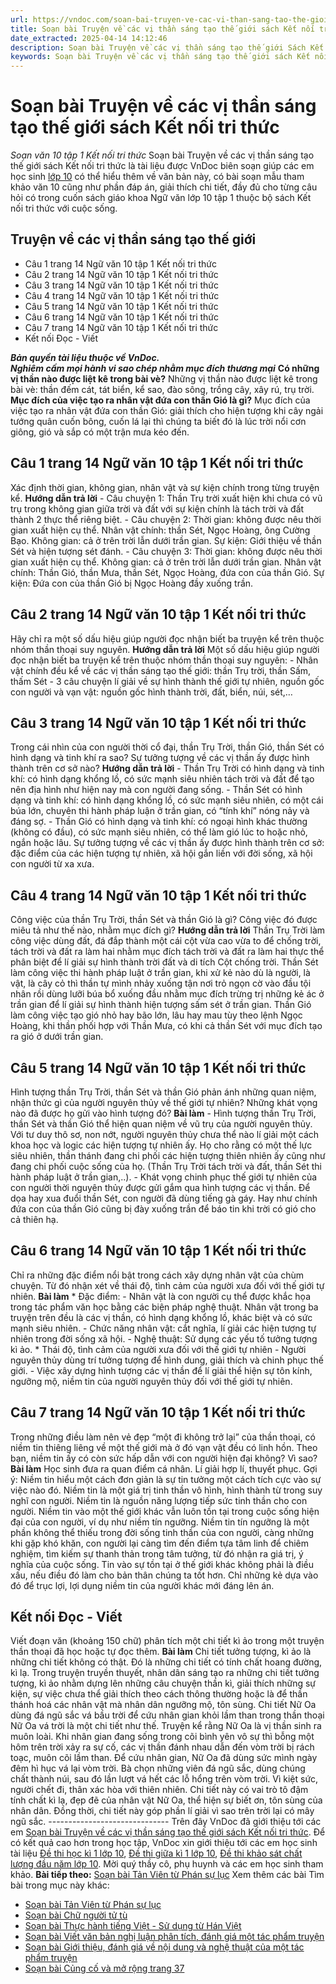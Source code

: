 ```yaml
---
url: https://vndoc.com/soan-bai-truyen-ve-cac-vi-than-sang-tao-the-gioi-sach-ket-noi-tri-thuc-267319
title: Soạn bài Truyện về các vị thần sáng tạo thế giới sách Kết nối tri thức - Soạn văn 10 tập 1 Kết nối tri thức - VnDoc.com
date_extracted: 2025-04-14 14:12:46
description: Soạn bài Truyện về các vị thần sáng tạo thế giới Sách Kết nối tri thức được VnDoc biên soạn gửi đến các em học sinh lớp 10 nhằm giúp các em học sinh học tập tốt sách Kết nối tri thức lớp 10.
keywords: Soạn bài Truyện về các vị thần sáng tạo thế giới sách Kết nối tri thức,Soạn văn 10 tập 1 Kết nối tri thức,Truyện về các vị thần sáng tạo thế giới,ngữ văn 10,ngữ văn 10 tập 1,soạn văn 10,soạn văn 10 tập 1,soạn văn lớp 10,soan van 10,ngữ văn lớp 10,văn lớp 10,văn 10,ngu van 10,soạn ngữ văn lớp 10,giải ngữ văn 10,cách soạn văn lớp 10,soạn ngữ văn 10,ngữ văn 10 kết nối tri thức,văn 10 kết nối tri thức
---
```


# Soạn bài Truyện về các vị thần sáng tạo thế giới sách Kết nối tri thức
 _Soạn văn 10 tập 1 Kết nối tri thức_
Soạn bài Truyện về các vị thần sáng tạo thế giới  sách Kết nối tri thức là tài liệu được VnDoc biên soạn giúp các em học sinh [lớp 10](<https://vndoc.com/tai-lieu-hoc-tap-lop10>) có thể hiểu thêm về văn bản này, có bài soạn mẫu tham khảo văn 10 cũng như phần đáp án, giải thích chi tiết, đầy đủ cho từng câu hỏi có trong cuốn sách giáo khoa Ngữ văn lớp 10 tập 1 thuộc bộ sách Kết nối tri thức với cuộc sống.
## Truyện về các vị thần sáng tạo thế giới
  * Câu 1 trang 14 Ngữ văn 10 tập 1 Kết nối tri thức
  * Câu 2 trang 14 Ngữ văn 10 tập 1 Kết nối tri thức
  * Câu 3 trang 14 Ngữ văn 10 tập 1 Kết nối tri thức
  * Câu 4 trang 14 Ngữ văn 10 tập 1 Kết nối tri thức
  * Câu 5 trang 14 Ngữ văn 10 tập 1 Kết nối tri thức
  * Câu 6 trang 14 Ngữ văn 10 tập 1 Kết nối tri thức
  * Câu 7 trang 14 Ngữ văn 10 tập 1 Kết nối tri thức
  * Kết nối Đọc - Viết

_**Bản quyền tài liệu thuộc về VnDoc.**_  
_**Nghiêm cấm mọi hành vi sao chép nhằm mục đích thương mại**_
**Có những vị thần nào được liệt kê trong bài vè?**
Những vị thần nào được liệt kê trong bài vè: thần đếm cát, tát biển, kể sao, đào sông, trồng cây, xây rú, trụ trời.
**Mục đích của việc tạo ra nhân vật đứa con thần Gió là gì?**
Mục đích của việc tạo ra nhân vật đứa con thần Gió: giải thích cho hiện tượng khi cây ngải tướng quân cuốn bông, cuốn lá lại thì chúng ta biết đó là lúc trời nổi cơn giông, gió và sắp có một trận mưa kéo đến.
## Câu 1 trang 14 Ngữ văn 10 tập 1 Kết nối tri thức
Xác định thời gian, không gian, nhân vật và sự kiện chính trong từng truyện kể.
**Hướng dẫn trả lời**
\- Câu chuyện 1:
Thần Trụ trời xuất hiện khi chưa có vũ trụ trong không gian giữa trời và đất với sự kiện chính là tách trời và đất thành 2 thực thể riêng biệt.
\- Câu chuyện 2:
Thời gian: không được nêu thời gian xuất hiện cụ thể.
Nhân vật chính: thần Sét, Ngọc Hoàng, ông Cường Bạo.
Không gian: cả ở trên trời lẫn dưới trần gian.
Sự kiện: Giới thiệu về thần Sét và hiện tượng sét đánh.
\- Câu chuyện 3:
Thời gian: không được nêu thời gian xuất hiện cụ thể.
Không gian: cả ở trên trời lẫn dưới trần gian.
Nhân vật chính: Thần Gió, thần Mưa, thần Sét, Ngọc Hoàng, đứa con của thần Gió.
Sự kiện: Đứa con của thần Gió bị Ngọc Hoàng đầy xuống trần.
## Câu 2 trang 14 Ngữ văn 10 tập 1 Kết nối tri thức
Hãy chỉ ra một số dấu hiệu giúp người đọc nhận biết ba truyện kể trên thuộc nhóm thần thoại suy nguyên.
**Hướng dẫn trả lời**
Một số dấu hiệu giúp người đọc nhận biết ba truyện kể trên thuộc nhóm thần thoại suy nguyên:
\- Nhân vật chính đều kể về các vị thần sáng tạo thế giới: thần Trụ trời, thần Sấm, thấm Sét
\- 3 câu chuyện lí giải về sự hình thành thế giới tự nhiên, nguồn gốc con người và vạn vật: nguồn gốc hình thành trời, đất, biển, núi, sét,…
## Câu 3 trang 14 Ngữ văn 10 tập 1 Kết nối tri thức
Trong cái nhìn của con người thời cổ đại, thần Trụ Trời, thần Gió, thần Sét có hình dạng và tinh khí ra sao? Sự tưởng tượng về các vị thần ấy được hình thành trên cơ sở nào?
**Hướng dẫn trả lời**
\- Thần Trụ Trời có hình dạng và tinh khí: có hình dạng khổng lồ, có sức mạnh siêu nhiên tách trời và đất để tạo nên địa hình như hiện nay mà con người đang sống.
\- Thần Sét có hình dạng và tinh khí: có hình dạng khổng lồ, có sức mạnh siêu nhiên, có một cái búa lớn, chuyên thi hành pháp luận ở trần gian, có “tính khí” nóng nảy và đáng sợ.
\- Thần Gió có hình dạng và tinh khí: có ngoại hình khác thường \(không có đầu\), có sức mạnh siêu nhiên, có thể làm gió lúc to hoặc nhỏ, ngắn hoặc lâu.
Sự tưởng tượng về các vị thần ấy được hình thành trên cơ sở: đặc điểm của các hiện tượng tự nhiên, xã hội gắn liền với đời sống, xã hội con người từ xa xưa.
## Câu 4 trang 14 Ngữ văn 10 tập 1 Kết nối tri thức
Công việc của thần Trụ Trời, thần Sét và thần Gió là gì? Công việc đó được miêu tả như thế nào, nhằm mục đích gì?
**Hướng dẫn trả lời**
Thần Trụ Trời làm công việc dùng đất, đá đắp thành một cái cột vừa cao vừa to để chống trời, tách trời và đất ra làm hai nhằm mục đích tách trời và đất ra làm hai thực thể phân biệt để lí giải sự hình thành trời đất và di tích Cột chống trời.
Thần Sét làm công việc thi hành pháp luật ở trần gian, khi xử kẻ nào dù là người, là vật, là cây cỏ thì thần tự mình nhảy xuống tận nơi trỏ ngọn cờ vào đầu tội nhân rồi dùng lưỡi búa bổ xuống đầu nhằm mục đích trừng trị những kẻ ác ở trần gian để lí giải sự hình thành hiện tượng sấm sét ở trần gian.
Thần Gió làm công việc tạo gió nhỏ hay bão lớn, lâu hay mau tùy theo lệnh Ngọc Hoàng, khi thần phối hợp với Thần Mưa, có khi cả thần Sét với mục đích tạo ra gió ở dưới trần gian.
## Câu 5 trang 14 Ngữ văn 10 tập 1 Kết nối tri thức
Hình tượng thần Trụ Trời, thần Sét và thần Gió phản ánh những quan niệm, nhận thức gì của người nguyên thủy về thế giới tự nhiên? Những khát vọng nào đã được họ gửi vào hình tượng đó?
**Bài làm**
\- Hình tượng thần Trụ Trời, thần Sét và thần Gió thể hiện quan niệm về vũ trụ của người nguyên thủy. Với tư duy thô sơ, non nớt, người nguyên thủy chưa thể nào lí giải một cách khoa học và logic các hiện tượng tự nhiên ấy. Họ cho rằng có một thế lực siêu nhiên, thần thánh đang chi phối các hiện tượng thiên nhiên ấy cũng như đang chi phối cuộc sống của họ. \(Thần Trụ Trời tách trời và đất, thần Sét thi hành pháp luật ở trần gian,..\).
\- Khát vọng chinh phục thế giới tự nhiên của con người thời nguyên thủy được gửi gắm qua hình tượng các vị thần. Để dọa hay xua đuổi thần Sét, con người đã dùng tiếng gà gáy. Hay như chính đứa con của thần Gió cũng bị đày xuống trần để báo tin khi trời có gió cho cả thiên hạ.
## Câu 6 trang 14 Ngữ văn 10 tập 1 Kết nối tri thức
Chỉ ra những đặc điểm nổi bật trong cách xây dựng nhân vật của chùm chuyện. Từ đó nhận xét về thái độ, tình cảm của người xưa đối với thế giới tự nhiên.
**Bài làm**
\* Đặc điểm:
\- Nhân vật là con người cụ thể được khắc họa trong tác phẩm văn học bằng các biện pháp nghệ thuật. Nhân vật trong ba truyện trên đều là các vị thần, có hình dạng khổng lồ, khác biệt và có sức mạnh siêu nhiên.
\- Chức năng nhân vật: cắt nghĩa, lí giải các hiện tượng tự nhiên trong đời sống xã hội.
\- Nghệ thuật: Sử dụng các yếu tố tưởng tượng kì ảo.
\* Thái độ, tình cảm của người xưa đối với thế giới tự nhiên
\- Người nguyên thủy dùng trí tưởng tượng để hình dung, giải thích và chinh phục thế giới.
\- Việc xây dựng hình tượng các vị thần để lí giải thể hiện sự tôn kính, ngưỡng mộ, niềm tin của người nguyên thủy đối với thế giới tự nhiên.
## Câu 7 trang 14 Ngữ văn 10 tập 1 Kết nối tri thức
Trong những điều làm nên vẻ đẹp “một đi không trở lại” của thần thoại, có niềm tin thiêng liêng về một thế giới mà ở đó vạn vật đều có linh hồn. Theo bạn, niềm tin ấy có còn sức hấp dẫn với con người hiện đại không? Vì sao?
**Bài làm**
Học sinh đưa ra quan điểm cá nhân. Lí giải hợp lí, thuyết phục.
Gợi ý:
Niềm tin hiểu một cách đơn giản là sự tin tưởng một cách tích cực vào sự việc nào đó. Niềm tin là một giá trị tinh thần vô hình, hình thành từ trong suy nghĩ con người. Niềm tin là nguồn năng lượng tiếp sức tinh thần cho con người. Niềm tin vào một thế giới khác vẫn luôn tồn tại trong cuộc sống hiện đại của con người, ví dụ như niềm tín ngưỡng. Niềm tin tín ngưỡng là một phần không thể thiếu trong đời sống tinh thần của con người, càng những khi gặp khó khăn, con người lại càng tìm đến điểm tựa tâm linh để chiêm nghiệm, tìm kiếm sự thanh thản trong tâm tưởng, từ đó nhận ra giá trị, ý nghĩa của cuộc sống.
Tin vào sự tồn tại ở thế giới khác không phải là điều xấu, nếu điều đó làm cho bản thân chúng ta tốt hơn. Chỉ những kẻ dựa vào đó để trục lợi, lợi dụng niềm tin của người khác mới đáng lên án.
## Kết nối Đọc - Viết
Viết đoạn văn \(khoảng 150 chữ\) phân tích một chi tiết kì ảo trong một truyện thần thoại đã học hoặc tự đọc thêm.
**Bài làm**
Chi tiết tưởng tượng, kì ảo là những chi tiết không có thật. Đó là những chi tiết có tính chất hoang đường, kì lạ. Trong truyện truyền thuyết, nhân dân sáng tạo ra những chi tiết tưởng tượng, kì ảo nhằm dựng lên những câu chuyện thần kì, giải thích những sự kiện, sự việc chưa thể giải thích theo cách thông thường hoặc là để thần thánh hoá các nhân vật mà nhân dân ngưỡng mộ, tôn sùng. Chi tiết Nữ Oa dùng đá ngũ sắc vá bầu trời để cứu nhân gian khỏi lầm than trong thần thoại Nữ Oa vá trời là một chi tiết như thế. Truyện kể rằng Nữ Oa là vị thần sinh ra muôn loài. Khi nhân gian đang sống trong cõi bình yên vô sự thì bỗng một hôm trên trời xảy ra sự cố, các vị thần đánh nhau dẫn đến vòm trời bị rách toạc, muôn cõi lầm than. Để cứu nhân gian, Nữ Oa đã dùng sức mình ngày đêm hì hục vá lại vòm trời. Bà chọn những viên đá ngũ sắc, dùng chúng chất thành núi, sau đó lần lượt vá hết các lỗ hổng trên vòm trời. Vì kiệt sức, người chết đi, thân xác hòa với thiên nhiên. Chi tiết này có vai trò tô đậm tính chất kì lạ, đẹp đẽ của nhân vật Nữ Oa, thể hiện sự biết ơn, tôn sùng của nhân dân. Đồng thời, chi tiết này góp phần lí giải vì sao trên trời lại có mây ngũ sắc.
\------------------------------
Trên đây VnDoc đã giới thiệu tới các em [Soạn bài Truyện về các vị thần sáng tạo thế giới sách Kết nối tri thức](<https://vndoc.com/soan-bai-truyen-ve-cac-vi-than-sang-tao-the-gioi-sach-ket-noi-tri-thuc-267319>). Để có kết quả cao hơn trong học tập, VnDoc xin giới thiệu tới các em học sinh tài liệu [Đề thi học kì 1 lớp 10](<https://vndoc.com/de-thi-hoc-ki-1-lop10>), [Đề thi giữa kì 1 lớp 10](<https://vndoc.com/de-thi-giua-ki-1-lop10>), [Đề thi khảo sát chất lượng đầu năm lớp 10](<https://vndoc.com/khao-sat-chat-luong-dau-nam-lop10>). Mời quý thầy cô, phụ huynh và các em học sinh tham khảo.
**Bài tiếp theo:** [Soạn bài Tản Viên từ Phán sự lục](<https://vndoc.com/soan-bai-tan-vien-tu-phan-su-luc-267898>)
Xem thêm các bài Tìm bài trong mục này khác:
  * [Soạn bài Tản Viên từ Phán sự lục](</soan-bai-tan-vien-tu-phan-su-luc-267898>)
  * [Soạn bài Chữ người tử tù](</soan-bai-chu-nguoi-tu-tu-ngu-van-10-tap-1-sach-kntt-267899>)
  * [Soạn bài Thực hành tiếng Việt - Sử dụng từ Hán Việt](</soan-bai-thuc-hanh-tieng-viet-su-dung-tu-han-viet-ngu-van-10-tap-1-sach-kntt-267900>)
  * [Soạn bài Viết văn bản nghị luận phân tích, đánh giá một tác phẩm truyện](</soan-bai-viet-van-ban-nghi-luan-phan-tich-danh-gia-mot-tac-pham-truyen-sach-kntt-277959>)
  * [Soạn bài Giới thiệu, đánh giá về nội dung và nghệ thuật của một tác phẩm truyện](</soan-bai-gioi-thieu-danh-gia-ve-noi-dung-va-nghe-thuat-cua-mot-tac-pham-truyen-sach-kntt-277964>)
  * [Soạn bài Củng cố và mở rộng trang 37](</soan-bai-cung-co-va-mo-rong-trang-37-sach-kntt-277966>)

